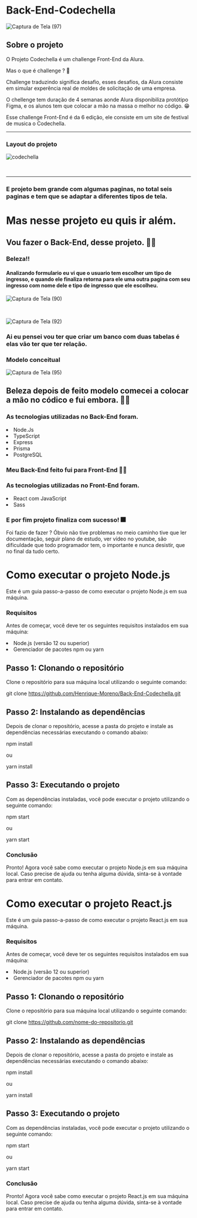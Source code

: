
# Back-End-Codechella

![Captura de Tela (97)](https://user-images.githubusercontent.com/88099935/227655050-6b9bfa99-b170-4df4-b0a5-c768abcbdb7f.png)

## Sobre o projeto

<p> O Projeto Codechella é um challenge Front-End da Alura.</p>
<p> Mas o que é challenge ? 🤔</p>
<p> Challenge traduzindo significa desafio, esses desafios, da Alura consiste em simular experência real de moldes de solicitação de uma empresa.</p>
<p> O chellenge tem duração de 4 semanas aonde Alura disponibiliza protótipo Figma, e os alunos tem que colocar a mão na massa o melhor no código. 😁</p>

<p>Esse challenge Front-End é da 6 edição, ele consiste em um site de festival de musica o Codechella.</p>

<hr/>

<h3>Layout do projeto</h3>

![codechella](https://user-images.githubusercontent.com/88099935/227576193-59097d8d-b3f6-4458-88f4-456560c971bb.png)

<br/>
<hr/>

<h3> E projeto bem grande com algumas paginas, no total seis paginas e tem que se adaptar a diferentes tipos de tela.</h3>

<h1> Mas nesse projeto eu quis ir além.</h1>

<h2> Vou fazer o Back-End, desse projeto. 👨‍💻</h2>

<h3>Beleza!!</h3>
<h4> Analizando formulario eu vi que o usuario tem escolher um tipo de ingresso, e quando ele finaliza retorna para ele uma outra pagina com seu ingresso com nome dele e tipo de ingresso que ele escolheu.</h4>

![Captura de Tela (90)](https://user-images.githubusercontent.com/88099935/227616488-491d1ed3-77c8-4a37-bafa-ac7a0f480825.png)

<br/>

![Captura de Tela (92)](https://user-images.githubusercontent.com/88099935/227616684-33b9693c-4005-4801-bf23-757bcf1ea1fd.png)

<h3>Ai eu pensei vou ter que criar um banco com duas tabelas é elas vão ter que ter relação.</h3>

<h3>Modelo conceitual</h3>

![Captura de Tela (95)](https://user-images.githubusercontent.com/88099935/227641511-0514327d-85aa-4284-91db-868e1f50b9f7.png)

<h2>Beleza depois de feito modelo comecei a colocar a mão no códico e fui embora. 👨‍💻</h2>

<h3>As tecnologias utilizadas no Back-End foram. </h3>

<li>Node.Js</li>
<li>TypeScript</li>
<li>Express</li>
<li>Prisma</li>
<li>PostgreSQL</li>

<h3>Meu Back-End feito fui para Front-End 🏌️‍♀️</h3>

<h3>As tecnologias utilizadas no Front-End foram. </h3>

<li>React com JavaScript</li>
<li>Sass</li>

<h3>E por fim projeto finaliza com sucesso! 🎆</h3>
<p>Foi fazio de fazer ? Óbvio não tive problemas no meio caminho tive que ler documentação, seguir plano de estudo, ver vídeo no youtube, são dificuldade que todo programador tem, o importante e nunca desistir, que no final da tudo certo. </p>

<h1>Como executar o projeto Node.js</h1>

<p>Este é um guia passo-a-passo de como executar o projeto Node.js em sua máquina.</p>

<h3>Requisitos</h3>

<p>Antes de começar, você deve ter os seguintes requisitos instalados em sua máquina:</p>

<li>Node.js (versão 12 ou superior)</li>
<li>Gerenciador de pacotes npm ou yarn</li>

<h2>Passo 1: Clonando o repositório</h2>

<p>Clone o repositório para sua máquina local utilizando o seguinte comando:</p>

git clone https://github.com/Henrique-Moreno/Back-End-Codechella.git

<h2>Passo 2: Instalando as dependências</h2>

<p>Depois de clonar o repositório, acesse a pasta do projeto e instale as dependências necessárias executando o comando abaixo:</p>

npm install

<p>ou</p>

yarn install

<h2>Passo 3: Executando o projeto</h2>

<p>Com as dependências instaladas, você pode executar o projeto utilizando o seguinte comando:</p>

npm start

<p>ou</p>

yarn start

<h3>Conclusão</h3>

<p>Pronto! Agora você sabe como executar o projeto Node.js em sua máquina local. Caso precise de ajuda ou tenha alguma dúvida, sinta-se à vontade para entrar em contato.</p>

<h1>Como executar o projeto React.js</h1>

<p>Este é um guia passo-a-passo de como executar o projeto React.js em sua máquina.</p>

<h3>Requisitos</h3>

<p>Antes de começar, você deve ter os seguintes requisitos instalados em sua máquina:</p>

<li>Node.js (versão 12 ou superior)</li>
<li>Gerenciador de pacotes npm ou yarn</li>

<h2>Passo 1: Clonando o repositório</h2>

<p>Clone o repositório para sua máquina local utilizando o seguinte comando:</p>

git clone https://github.com/nome-do-repositorio.git

<h2>Passo 2: Instalando as dependências</h2>

<p>Depois de clonar o repositório, acesse a pasta do projeto e instale as dependências necessárias executando o comando abaixo:</p>

npm install

<p>ou</p>

yarn install

<h2>Passo 3: Executando o projeto</h2>

<p>Com as dependências instaladas, você pode executar o projeto utilizando o seguinte comando:</p>

npm start

<p>ou</p>

yarn start

<h3>Conclusão</h3>

<p>Pronto! Agora você sabe como executar o projeto React.js em sua máquina local. Caso precise de ajuda ou tenha alguma dúvida, sinta-se à vontade para entrar em contato.<p/>

